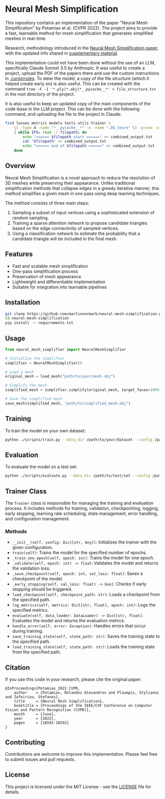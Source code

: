 # Neural Mesh Simplification

This repository contains an implementation of the paper "Neural Mesh Simplification" by Potamias et al. (CVPR 2022). The project aims to provide a fast, learnable method for mesh simplification that generates simplified meshes in real-time.

Research, methodology introduced in the [Neural Mesh Simplification paper](https://openaccess.thecvf.com/content/CVPR2022/papers/Potamias_Neural_Mesh_Simplification_CVPR_2022_paper.pdf), with the updated info shared in [supplementary material](https://openaccess.thecvf.com/content/CVPR2022/supplemental/Potamias_Neural_Mesh_Simplification_CVPR_2022_supplemental.pdf).

This implementation could not have been done without the use of an LLM, specifically Claude Sonnet 3.5 by Anthropic. It was useful to create a project, upload the PDF of the papers there and use the custom instructions in [.cursorrules](.cursorrules). To steer the model, a copy of the file structure (which it helped create early on) is also useful. This can be created with the command `tree -F -I '*.ply|*.obj|*__pycache__*' > file_structure.txt` in the root directory of the project.

It is also useful to keep an updated copy of the main components of the code-base in the LLM project. This can be done with the following command, and uploading the file to the project in Claude:

```bash
find losses metrics models tests utils trainer \
    \( -type d -name "*__pycache__*" -o -name ".DS_Store" \) -prune -o -type f -print \
    | while IFS= read -r filepath; do
        echo "====== $filepath start ======" >> combined_output.txt
        cat "$filepath" >> combined_output.txt
        echo "====== end of $filepath ======" >> combined_output.txt
    done
```

## Overview

Neural Mesh Simplification is a novel approach to reduce the resolution of 3D meshes while preserving their appearance. Unlike traditional simplification methods that collapse edges in a greedy iterative manner, this method simplifies a given mesh in one pass using deep learning techniques.

The method consists of three main steps:

1. Sampling a subset of input vertices using a sophisticated extension of random sampling.
2. Training a sparse attention network to propose candidate triangles based on the edge connectivity of sampled vertices.
3. Using a classification network to estimate the probability that a candidate triangle will be included in the final mesh.

## Features

- Fast and scalable mesh simplification
- One-pass simplification process
- Preservation of mesh appearance
- Lightweight and differentiable implementation
- Suitable for integration into learnable pipelines

## Installation

```bash
git clone https://github.com/martinnormark/neural-mesh-simplification.git
cd neural-mesh-simplification
pip install -r requirements.txt
```

## Usage

```python
from neural_mesh_simplifier import NeuralMeshSimplifier

# Initialize the simplifier
simplifier = NeuralMeshSimplifier()

# Load a mesh
original_mesh = load_mesh("path/to/your/mesh.obj")

# Simplify the mesh
simplified_mesh = simplifier.simplify(original_mesh, target_faces=1000)

# Save the simplified mesh
save_mesh(simplified_mesh, "path/to/simplified_mesh.obj")
```

## Training

To train the model on your own dataset:

```bash
python ./scripts/train.py --data_dir /path/to/your/dataset --config /path/to/config.yaml --checkpoint_dir /path/to/checkpoints
```

## Evaluation

To evaluate the model on a test set:

```bash
python ./scripts/evaluate.py --data_dir /path/to/test/set --config /path/to/config.yaml --checkpoint /path/to/checkpoints/best_model.pth
```

## Trainer Class

The `Trainer` class is responsible for managing the training and evaluation process. It includes methods for training, validation, checkpointing, logging, early stopping, learning rate scheduling, state management, error handling, and configuration management.

### Methods

- `__init__(self, config: Dict[str, Any])`: Initializes the trainer with the given configuration.
- `train(self)`: Trains the model for the specified number of epochs.
- `_train_one_epoch(self, epoch: int)`: Trains the model for one epoch.
- `_validate(self, epoch: int) -> float`: Validates the model and returns the validation loss.
- `_save_checkpoint(self, epoch: int, val_loss: float)`: Saves a checkpoint of the model.
- `_early_stopping(self, val_loss: float) -> bool`: Checks if early stopping should be triggered.
- `load_checkpoint(self, checkpoint_path: str)`: Loads a checkpoint from the specified path.
- `log_metrics(self, metrics: Dict[str, float], epoch: int)`: Logs the specified metrics.
- `evaluate(self, data_loader: DataLoader) -> Dict[str, float]`: Evaluates the model and returns the evaluation metrics.
- `handle_error(self, error: Exception)`: Handles errors that occur during training.
- `save_training_state(self, state_path: str)`: Saves the training state to the specified path.
- `load_training_state(self, state_path: str)`: Loads the training state from the specified path.

## Citation

If you use this code in your research, please cite the original paper:

```
@InProceedings{Potamias_2022_CVPR,
    author    = {Potamias, Rolandos Alexandros and Ploumpis, Stylianos and Zafeiriou, Stefanos},
    title     = {Neural Mesh Simplification},
    booktitle = {Proceedings of the IEEE/CVF Conference on Computer Vision and Pattern Recognition (CVPR)},
    month     = {June},
    year      = {2022},
    pages     = {18583-18592}
}
```

## Contributing

Contributions are welcome to improve this implementation. Please feel free to submit issues and pull requests.

## License

This project is licensed under the MIT License - see the [LICENSE](LICENSE) file for details.

